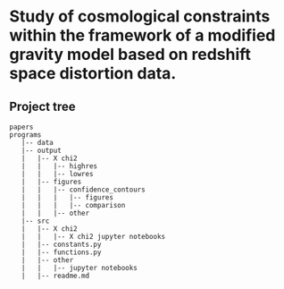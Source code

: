 # Study of cosmological constraints within the framework of a modified gravity model based on redshift space distortion data.

## Project tree

    papers
    programs
       |-- data
       |-- output
       |   |-- X chi2
       |   |   |-- highres
       |   |   |-- lowres
       |   |-- figures
       |   |   |-- confidence_contours
       |   |   |   |-- figures
       |   |   |   |-- comparison
       |   |   |-- other
       |-- src
       |   |-- X chi2
       |   |   |-- X chi2 jupyter notebooks
       |   |-- constants.py
       |   |-- functions.py
       |   |-- other
       |   |   |-- jupyter notebooks
       |   |-- readme.md
